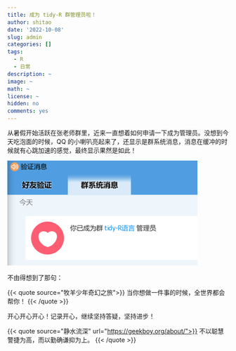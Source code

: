 ```yaml
---
title: 成为 tidy-R 群管理员啦！
author: shitao
date: '2022-10-08'
slug: admin
categories: []
tags:
  - R
  - 日常
description: ~
image: ~
math: ~
license: ~
hidden: no
comments: yes
---
```


从暑假开始活跃在张老师群里，近来一直想着如何申请一下成为管理员。没想到今天吃泡面的时候，QQ 的小喇叭亮起来了，还显示是群系统消息，消息在缓冲的时候就有心跳加速的感觉，最终显示果然是如此！

![](imgs/good-news.png)

不由得想到了那句：

{{< quote source="牧羊少年奇幻之旅">}}
当你想做一件事的时候，全世界都会帮你！
{{< /quote >}}

开心开心开心！记录开心，继续坚持答疑，坚持进步！

{{< quote source="静水流深" url="https://geekboy.org/about/">}}
不以聪慧警捷为高，而以勤确谦抑为上。
{{< /quote >}}
